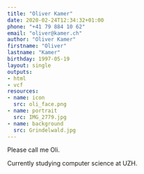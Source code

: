 ```yaml
---
title: "Oliver Kamer"
date: 2020-02-24T12:34:32+01:00
phone: "+41 79 884 10 62"
email: "oliver@kamer.ch"
author: "Oliver Kamer"
firstname: "Oliver"
lastname: "Kamer"
birthday: 1997-05-19
layout: single
outputs:
- html
- vcf
resources:
- name: icon
  src: oli_face.png
- name: portrait
  src: IMG_2779.jpg
- name: background
  src: Grindelwald.jpg
---
```

Please call me Oli.

Currently studying computer science at UZH.